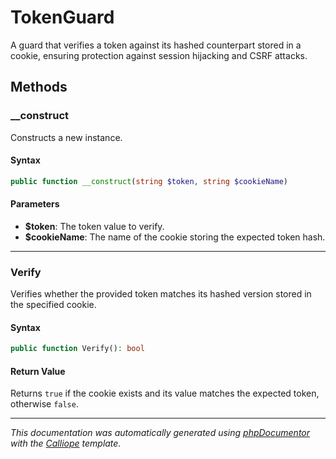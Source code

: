 # TokenGuard

A guard that verifies a token against its hashed counterpart stored in a
cookie, ensuring protection against session hijacking and CSRF attacks.

## Methods

### __construct

Constructs a new instance.

#### Syntax

```php
public function __construct(string $token, string $cookieName)
```

#### Parameters

- **$token**: The token value to verify.
- **$cookieName**: The name of the cookie storing the expected token hash.

---

### Verify

Verifies whether the provided token matches its hashed version stored
in the specified cookie.

#### Syntax

```php
public function Verify(): bool
```

#### Return Value

Returns `true` if the cookie exists and its value matches the expected token, otherwise `false`.

---

*This documentation was automatically generated using [phpDocumentor](http://www.phpdoc.org/) with the [Calliope](https://github.com/DaphneWebFramework/Calliope) template.*
